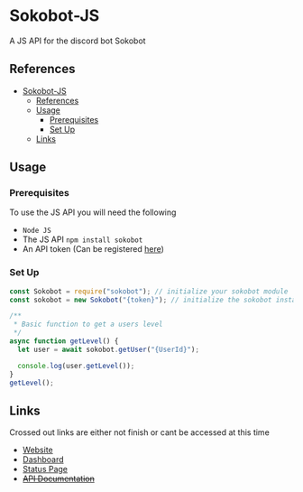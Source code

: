 # Sokobot-JS

A JS API for the discord bot Sokobot

## References
- [Sokobot-JS](#sokobot-js)
  - [References](#references)
  - [Usage](#usage)
    - [Prerequisites](#prerequisites)
    - [Set Up](#set-up)
  - [Links](#links)



## Usage

### Prerequisites
To use the JS API you will need the following
- `Node JS`
- The JS API `npm install sokobot`
- An API token (Can be registered [here](https://dashboard.sokobot.info/settings/developers/api))

### Set Up

```js
const Sokobot = require("sokobot"); // initialize your sokobot module
const sokobot = new Sokobot("{token}"); // initialize the sokobot instance with your provided api key

/**
 * Basic function to get a users level
 */
async function getLevel() {
  let user = await sokobot.getUser("{UserId}");

  console.log(user.getLevel());
}
getLevel();

```

## Links
Crossed out links are either not finish or cant be accessed at this time

- [Website](https://sokobot.info)
- [Dashboard](https://dashboard.sokobot.info)
- [Status Page](https://status.sokobot.info)
- ~~[API Documentation]()~~
